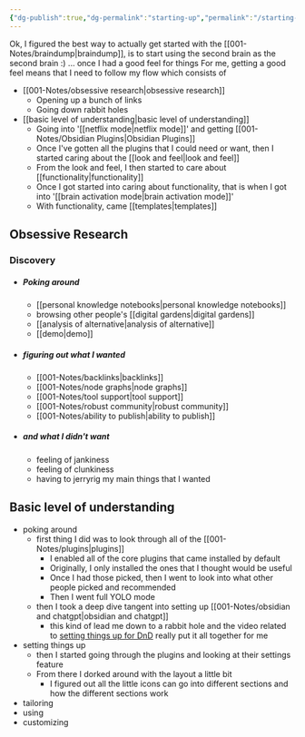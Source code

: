 ```yaml
---
{"dg-publish":true,"dg-permalink":"starting-up","permalink":"/starting-up/","dgPassFrontmatter":true,"noteIcon":""}
---
```



Ok, I figured the best way to actually get started with the [[001-Notes/braindump\|braindump]], is to start using the second brain as the second brain :) ... once I had a good feel for things
For me, getting a good feel means that I need to follow my flow which consists of
- [[001-Notes/obsessive research\|obsessive research]] 
	- Opening up a bunch of links
	- Going down rabbit holes
- [[basic level of understanding\|basic level of understanding]]
	- Going into '[[netflix mode\|netflix mode]]' and getting [[001-Notes/Obsidian Plugins\|Obsidian Plugins]]
	- Once I've gotten all the plugins that I could need or want, then I started caring about the [[look and feel\|look and feel]]
	- From the look and feel, I then started to care about [[functionality\|functionality]]
	- Once I got started into caring about functionality, that is when I got into '[[brain activation mode\|brain activation mode]]'
	- With functionality, came [[templates\|templates]]
## Obsessive Research
### Discovery
- ##### Poking around
	- [[personal knowledge notebooks\|personal knowledge notebooks]]
	- browsing other people's [[digital gardens\|digital gardens]]
	- [[analysis of alternative\|analysis of alternative]] 
	- [[demo\|demo]] 
- ##### figuring out what I wanted
	- [[001-Notes/backlinks\|backlinks]]
	- [[001-Notes/node graphs\|node graphs]]
	- [[001-Notes/tool support\|tool support]]
	- [[001-Notes/robust community\|robust community]]
	- [[001-Notes/ability to publish\|ability to publish]]
- ##### and what I didn't want
	- feeling of jankiness
	- feeling of clunkiness
	- having to jerryrig my main things that I wanted
## Basic level of understanding
- poking around
	- first thing I did was to look through all of the [[001-Notes/plugins\|plugins]]
		- I enabled all of the core plugins that came installed by default
		- Originally, I only installed the ones that I thought would be useful
		- Once I had those picked, then I went to look into what other people picked and recommended
		- Then I went full YOLO mode
	- then I took a deep dive tangent into setting up [[001-Notes/obsidian and chatgpt\|obsidian and chatgpt]]
		- this kind of lead me down to a rabbit hole and the video related to [setting things up for DnD](https://www.youtube.com/watch?v=3pt6_srUZ7U&t=0s) really put it all together for me
- setting things up
	- then I started going through the plugins and looking at their settings feature
	- From there I dorked around with the layout a little bit
		- I figured out all the little icons can go into different sections and how the different sections work
- tailoring
- using
- customizing